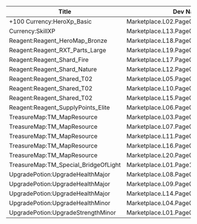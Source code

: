 | Title | Dev Name | Quantity | Currency |  Price |
| ----- | -------- | -------- | -------- |  ----- |
| +100 Currency:HeroXp_Basic | Marketplace.L02.Page01.XP.01 | 100000 | Currency:Gold | Currency:Gold | 200 |
| Currency:SkillXP | Marketplace.L13.Page01.MapsMisc.03 | 2 | Currency:Gold | Currency:Gold | 10000 |
| Reagent:Reagent_HeroMap_Bronze | Marketplace.L18.Page01.Hero.01 | 1 | Currency:Gold | Currency:Gold | 300000 |
| Reagent:Reagent_RXT_Parts_Large | Marketplace.L19.Page01.Misc.05 | 1 | Currency:Gold | Currency:Gold | 10000000 |
| Reagent:Reagent_Shard_Fire | Marketplace.L17.Page01.Shard.02 | 1 | Gems |  | 200 |
| Reagent:Reagent_Shard_Nature | Marketplace.L12.Page01.Reagent.09 | 2 | Gems |  | 200 |
| Reagent:Reagent_Shared_T02 | Marketplace.L05.Page01.PowerSource.01 | 10 | Currency:Gold | Currency:Gold | 2500 |
| Reagent:Reagent_Shared_T02 | Marketplace.L10.Page01.PowerSource.04 | 15 | Currency:Gold | Currency:Gold | 2500 |
| Reagent:Reagent_Shared_T02 | Marketplace.L15.Page01.PowerSource.07 | 20 | Currency:Gold | Currency:Gold | 2500 |
| Reagent:Reagent_SupplyPoints_Elite | Marketplace.L06.Page01.Token.07 | 2 | Currency:Gold | Currency:Gold | 100000 |
| TreasureMap:TM_MapResource | Marketplace.L03.Page01.MapFragments.01 | 3 | Currency:Gold | Currency:Gold | 20000 |
| TreasureMap:TM_MapResource | Marketplace.L07.Page01.MapFragments.05 | 7 | Gems |  | 10 |
| TreasureMap:TM_MapResource | Marketplace.L11.Page01.TreasureMap.01 | 7 | Currency:Gold | Currency:Gold | 20000 |
| TreasureMap:TM_MapResource | Marketplace.L16.Page01.TreasureMap.04 | 10 | Currency:Gold | Currency:Gold | 20000 |
| TreasureMap:TM_MapResource | Marketplace.L20.Page01.Free.57 | 3 | Currency:Gold | Currency:Gold | 0 |
| TreasureMap:TM_Special_BridgeOfLight | Marketplace.L01.Page1.VIP5.FreeBonus.06 | 1 | Currency:Gold | Currency:Gold | 0 |
| UpgradePotion:UpgradeHealthMajor | Marketplace.L08.Page01.Free.22 | 3 | Currency:Gold | Currency:Gold | 0 |
| UpgradePotion:UpgradeHealthMajor | Marketplace.L09.Page01.MajorElixir.02 | 8 | Currency:Gold | Currency:Gold | 50000 |
| UpgradePotion:UpgradeHealthMajor | Marketplace.L14.Page01.ElixirAll.01 | 3 | Currency:Gold | Currency:Gold | 50000 |
| UpgradePotion:UpgradeHealthMinor | Marketplace.L04.Page01.MinorElixir.01 | 4 | Currency:Gold | Currency:Gold | 4000 |
| UpgradePotion:UpgradeStrengthMinor | Marketplace.L01.Page01.Free.04 | 10 | Currency:Gold | Currency:Gold | 0 |
